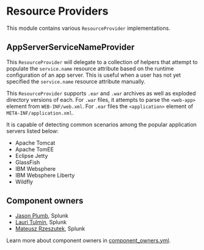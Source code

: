 
# Resource Providers

This module contains various `ResourceProvider` implementations.

## AppServerServiceNameProvider

This `ResourceProvider` will delegate to a collection of helpers that attempt
to populate the `service.name` resource attribute based on the runtime configuration
of an app server. This is useful when a user has not yet specified the `service.name`
resource attribute manually.

This `ResourceProvider` supports `.ear` and `.war` archives as well as exploded directory
versions of each. For `.war` files, it attempts to parse the `<web-app>` element
from `WEB-INF/web.xml`. For `.ear` files the `<application>` element of `META-INF/application.xml`.

It is capable of detecting common scenarios among the popular application servers listed below:

* Apache Tomcat
* Apache TomEE
* Eclipse Jetty
* GlassFish
* IBM Websphere
* IBM Websphere Liberty
* Wildfly

## Component owners

- [Jason Plumb](https://github.com/breedx-splk), Splunk
- [Lauri Tulmin](https://github.com/laurit), Splunk
- [Mateusz Rzeszutek](https://github.com/mateuszrzeszutek), Splunk

Learn more about component owners in [component_owners.yml](../.github/component_owners.yml).
